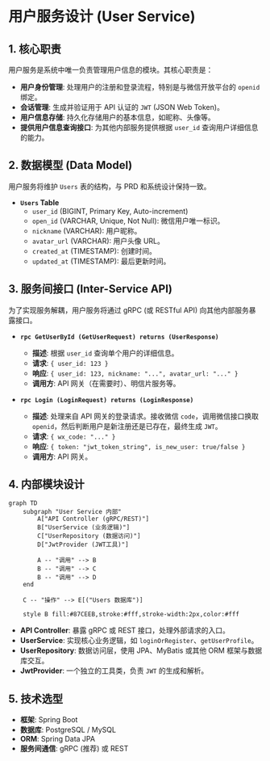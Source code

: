 # 用户服务设计 (User Service)

## 1. 核心职责

用户服务是系统中唯一负责管理用户信息的模块。其核心职责是：

- **用户身份管理**: 处理用户的注册和登录流程，特别是与微信开放平台的 `openid` 绑定。
- **会话管理**: 生成并验证用于 API 认证的 `JWT` (JSON Web Token)。
- **用户信息存储**: 持久化存储用户的基本信息，如昵称、头像等。
- **提供用户信息查询接口**: 为其他内部服务提供根据 `user_id` 查询用户详细信息的能力。

## 2. 数据模型 (Data Model)

用户服务将维护 `Users` 表的结构，与 PRD 和系统设计保持一致。

- **`Users` Table**
  - `user_id` (BIGINT, Primary Key, Auto-increment)
  - `open_id` (VARCHAR, Unique, Not Null): 微信用户唯一标识。
  - `nickname` (VARCHAR): 用户昵称。
  - `avatar_url` (VARCHAR): 用户头像 URL。
  - `created_at` (TIMESTAMP): 创建时间。
  - `updated_at` (TIMESTAMP): 最后更新时间。

## 3. 服务间接口 (Inter-Service API)

为了实现服务解耦，用户服务将通过 gRPC (或 RESTful API) 向其他内部服务暴露接口。

- **`rpc GetUserById (GetUserRequest) returns (UserResponse)`**
  - **描述**: 根据 `user_id` 查询单个用户的详细信息。
  - **请求**: `{ user_id: 123 }`
  - **响应**: `{ user_id: 123, nickname: "...", avatar_url: "..." }`
  - **调用方**: API 网关（在需要时）、明信片服务等。

- **`rpc Login (LoginRequest) returns (LoginResponse)`**
  - **描述**: 处理来自 API 网关的登录请求。接收微信 `code`，调用微信接口换取 `openid`，然后判断用户是新注册还是已存在，最终生成 `JWT`。
  - **请求**: `{ wx_code: "..." }`
  - **响应**: `{ token: "jwt_token_string", is_new_user: true/false }`
  - **调用方**: API 网关。

## 4. 内部模块设计

```mermaid
graph TD
    subgraph "User Service 内部"
        A["API Controller (gRPC/REST)"]
        B["UserService (业务逻辑)"]
        C["UserRepository (数据访问)"]
        D["JwtProvider (JWT工具)"]
        
        A -- "调用" --> B
        B -- "调用" --> C
        B -- "调用" --> D
    end
    
    C -- "操作" --> E[("Users 数据库")]
    
    style B fill:#87CEEB,stroke:#fff,stroke-width:2px,color:#fff
```

- **API Controller**: 暴露 gRPC 或 REST 接口，处理外部请求的入口。
- **UserService**: 实现核心业务逻辑，如 `loginOrRegister`、`getUserProfile`。
- **UserRepository**: 数据访问层，使用 JPA、MyBatis 或其他 ORM 框架与数据库交互。
- **JwtProvider**: 一个独立的工具类，负责 `JWT` 的生成和解析。

## 5. 技术选型

- **框架**: Spring Boot
- **数据库**: PostgreSQL / MySQL
- **ORM**: Spring Data JPA
- **服务间通信**: gRPC (推荐) 或 REST 